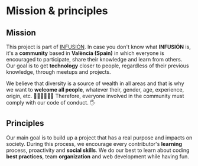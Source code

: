 # Mission & principles

## Mission

This project is part of [INFUSIÓN](www.infusionvlc.com). In case you don't know
what **INFUSIÓN** is, it's a **community** based in **València (Spain)** in
which everyone is encouraged to participate, share their knowledge and learn
from others. Our goal is to get **technology** closer to people, regardless of
their previous knowledge, through meetups and projects.

We believe that diversity is a source of wealth in all areas and that is why we
want to **welcome all people**, whatever their, gender, age, experience, origin,
etc. 👱🧔🏽👨🌾👵 Therefore, everyone involved in the community must comply with
our code of conduct. 🖐️


## Principles

Our main goal is to build up a project that has a real purpose and impacts on
society. During this process, we encourage every contributor's **learning**
process, proactivity and **social skills**. We do our best to learn about
coding **best practices**, team **organization** and web development while
having fun.